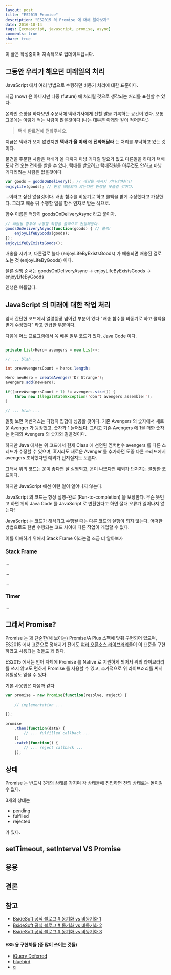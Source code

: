 ```yaml
---
layout: post
title: "ES2015 Promise"
description: "ES2015 의 Promise 에 대해 알아보자"
date: 2016-10-14
tags: [ecmascript, javascript, promise, async]
comments: true
share: true
---
```


<div class="draft">
    <i class="fa fa-warning" aria-hidden="true"></i>
    <span>이 글은 작성중이며 지속적으로 업데이트됩니다.</span>
</div>

## 그동안 우리가 해오던 미래일의 처리

JavaScript 에서 여러 방법으로 수행하던 비동기 처리에 대한 표준이다.

지금 (now) 은 아니지만 나중 (future) 에 처리될 것으로 생각되는 처리를 표현할 수 있다.

온라인 쇼핑을 하다보면 주문서에 택배기사에게 전할 말을 기록하는 공간이 있다. 보통 그곳에는 이렇게 적는 사람이 많을것이다 (나는 대부분 아래와 같이 적어둔다.)

> 택배 완료전에 전화주세요.

지금은 택배가 오지 않았지만 **택배가 올 미래** 에 **전화해달라** 는 처리를 부탁하고 있는 것이다.

물건을 주문한 사람은 택배가 올 때까지 마냥 기다릴 필요가 없고 다른일을 하다가 택배 도착 전 오는 전화를 받을 수 있다. 택배를 받으려고 택배직원을 아무것도 안하고 마냥 기다리려는 사람은 없을것이다

```javascript
var goods = goodsOnDelivery(); // 배달될 때까지 기다려야한다!
enjoyLife(goods); // 만일 배달되지 않는다면 인생을 못즐길 것이다.
```

...이러고 싶진 않을것이다. 배송 함수를 비동기로 하고 콜백을 받게 수정했다고 가정한다. 그리고 배송 뒤 수행할 일을 함수 인자로 받는 식으로. 

함수 이름은 적당히 goodsOnDeliveryAsync 라고 붙이자.

```javascript
// 배달될 경우에 수행할 작업을 콜백으로 전달해둔다.
goodsOnDeliveryAsync(function(goods) { // 콜백!
    enjoyLifeByGoods(goods); 
});
enjoyLifeByExistsGoods();
```

배송을 시키고, 다른걸로 놀다 (enjoyLifeByExistsGoods) 가 배송되면 배송된 걸로 노는 것 (enjoyLifeByGoods) 이다. 

물론 실행 순서는 goodsOnDeliveryAsync -> enjoyLifeByExistsGoods -> enjoyLifeByGoods

인생은 아름답다.

## JavaScript 의 미래에 대한 작업 처리

앞서 간단한 코드에서 얼렁뚱땅 넘어간 부분이 있다 "배송 함수를 비동기로 하고 콜백을 받게 수정했다" 라고 언급한 부분이다.

다음에 어느 프로그램에서 쏙 빼온 일부 코드가 있다. Java Code 이다.

```java

private List<Hero> avengers = new List<>;

// ... blah ...

int prevAvengersCount = heros.length;

Hero newHero = createAvenger('Dr Strange');
avengers.add(newHero);

if((prevAvengersCount + 1) != avengers.size()) {
    throw new IllegalStateException('don't avengers assemble!');
}

// ... blah ...

```

얼핏 보면 어벤저스는 다행히 집합에 성공할 것이다. 기존 Avengers 의 숫자에서 새로운 Avenger 가 등장했고, 숫자가 1 늘어났다.
그리고 기존 Avengers 에 1을 더한 숫자는 현재의 Avengers 의 숫자와 같을것이다.

하지만 Java 에서는 위 코드에서 현재 Class 에 선언된 멤버변수 avengers 를 다른 스레드가 수정할 수 있으며, 혹시라도 새로운 Avenger 를 추가하던 도중 다른 스레드에서 avengers 조작했다면 예외가 던져질지도 모른다.
 
그래서 위의 코드는 운이 좋다면 잘 실행되고, 운이 나쁘다면 예외가 던져지는 불쌍한 코드이다.

하지만 JavaScript 에선 이런 일이 일어나지 않는다.

JavaScript 의 코드는 항상 실행-완료 (Run-to-completion) 을 보장한다. 무슨 뜻인고 하면 위의 Java Code 를 JavaScript 로 변환한다고 하면 절대 오류가 일어나지 않는다!

JavaScript 는 코드가 해석되고 수행될 때는 다른 코드의 실행이 되지 않는다. 어떠한 방법으로도 한번 수행되는 코드 사이에 다른 작업이 개입할 수 없다.

이를 이해하기 위해서 Stack Frame 이라는걸 조금 더 알아보자

### Stack Frame

...

...

...

### Timer

...

## 그래서 Promise?

Promise 는 꽤 단순한(해 보이는) Promise/A Plus 스펙에 맞춰 구현되어 있으며, ES2015 에서 표준으로 정해지기 전에도 <a href="#promise-libs">여러 오픈소스 라이브러리</a>들이 이 표준을 구현하였고 사용되는 것들도 꽤 많다.

ES2015 에서는 언어 자체에 Promise 를 Native 로 지원하게 되어서 위의 라이브러리를 쓰지 않고도  편하게 Promise 를 사용할 수 있고, 추가적으로 위 라이브러리를 써서 유틸성도 얻을 수 있다.

기본 사용법은 다음과 같다

```javascript
var promise = new Promise(function(resolve, reject) {
    
    // implementation ...
    
});

promise
    .then(function(data) {
        // ... fulfilled callback ...
    })
    .catch(function() {
        // ... reject callback ...
    });

```

## 상태

Promise 는 반드시 3개의 상태를 가지며 각 상태들에 진입하면 전의 상태로는 돌이킬 수 없다.

3개의 상태는

- pending
- fulfilled
- rejected

가 있다.

## setTimeout, setInterval VS Promise

## 응용

## 결론

## 참고
- <a href="http://www.bsidesoft.com/?p=399" target="_blank">BsideSoft 공식 블로그 # 동기화 vs 비동기화 1</a>
- <a href="http://www.bsidesoft.com/?p=414" target="_blank">BsideSoft 공식 블로그 # 동기화 vs 비동기화 2</a>
- <a href="http://www.bsidesoft.com/?p=423" target="_blank">BsideSoft 공식 블로그 # 동기화 vs 비동기화 3</a>

#### <div id="promise-libs">ES5 용 구현체들 (중 많이 쓰이는 것들)</div>

- <a href="https://api.jquery.com/category/deferred-object/" target="_blank">jQuery Deferred</a>
- <a href="https://github.com/petkaantonov/bluebird/" target="_blank">bluebird</a>
- <a href="https://github.com/kriskowal/q" target="_blank">q</a>